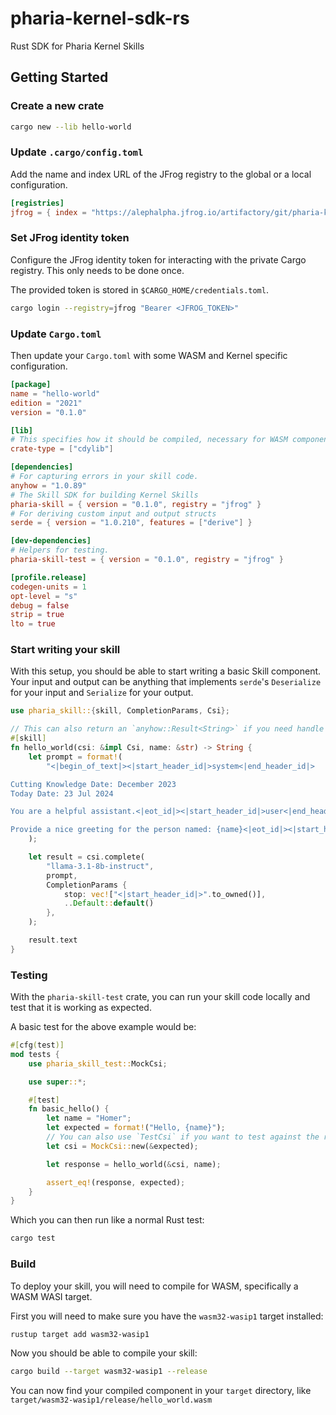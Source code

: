 # pharia-kernel-sdk-rs

Rust SDK for Pharia Kernel Skills

## Getting Started

### Create a new crate

```sh
cargo new --lib hello-world
```

### Update `.cargo/config.toml`

Add the name and index URL of the JFrog registry to the global or a local configuration.

```toml
[registries]
jfrog = { index = "https://alephalpha.jfrog.io/artifactory/git/pharia-kernel-crates.git" }
```

### Set JFrog identity token

Configure the JFrog identity token for interacting with the private Cargo registry. This only needs to be done once.

The provided token is stored in `$CARGO_HOME/credentials.toml`.

```sh
cargo login --registry=jfrog "Bearer <JFROG_TOKEN>"
```

### Update `Cargo.toml`

Then update your `Cargo.toml` with some WASM and Kernel specific configuration.

```toml
[package]
name = "hello-world"
edition = "2021"
version = "0.1.0"

[lib]
# This specifies how it should be compiled, necessary for WASM components.
crate-type = ["cdylib"]

[dependencies]
# For capturing errors in your skill code.
anyhow = "1.0.89"
# The Skill SDK for building Kernel Skills
pharia-skill = { version = "0.1.0", registry = "jfrog" }
# For deriving custom input and output structs
serde = { version = "1.0.210", features = ["derive"] }

[dev-dependencies]
# Helpers for testing.
pharia-skill-test = { version = "0.1.0", registry = "jfrog" }

[profile.release]
codegen-units = 1
opt-level = "s"
debug = false
strip = true
lto = true
```

### Start writing your skill

With this setup, you should be able to start writing a basic Skill component. Your input and output can be anything that implements `serde`'s `Deserialize` for your input and `Serialize` for your output.

```rust
use pharia_skill::{skill, CompletionParams, Csi};

// This can also return an `anyhow::Result<String>` if you need handle errors.
#[skill]
fn hello_world(csi: &impl Csi, name: &str) -> String {
    let prompt = format!(
        "<|begin_of_text|><|start_header_id|>system<|end_header_id|>

Cutting Knowledge Date: December 2023
Today Date: 23 Jul 2024

You are a helpful assistant.<|eot_id|><|start_header_id|>user<|end_header_id|>

Provide a nice greeting for the person named: {name}<|eot_id|><|start_header_id|>assistant<|end_header_id|>"
    );

    let result = csi.complete(
        "llama-3.1-8b-instruct",
        prompt,
        CompletionParams {
            stop: vec!["<|start_header_id|>".to_owned()],
            ..Default::default()
        },
    );

    result.text
}
```

### Testing

With the `pharia-skill-test` crate, you can run your skill code locally and test that it is working as expected.

A basic test for the above example would be:

```rust
#[cfg(test)]
mod tests {
    use pharia_skill_test::MockCsi;

    use super::*;

    #[test]
    fn basic_hello() {
        let name = "Homer";
        let expected = format!("Hello, {name}");
        // You can also use `TestCsi` if you want to test against the real inference.
        let csi = MockCsi::new(&expected);

        let response = hello_world(&csi, name);

        assert_eq!(response, expected);
    }
}
```

Which you can then run like a normal Rust test:

```sh
cargo test
```

### Build

To deploy your skill, you will need to compile for WASM, specifically a WASM WASI target.

First you will need to make sure you have the `wasm32-wasip1` target installed:

```sh
rustup target add wasm32-wasip1
```

Now you should be able to compile your skill:

```sh
cargo build --target wasm32-wasip1 --release
```

You can now find your compiled component in your `target` directory, like `target/wasm32-wasip1/release/hello_world.wasm`
